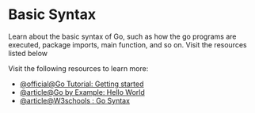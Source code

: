 # Basic Syntax

Learn about the basic syntax of Go, such as how the go programs are executed, package imports, main function, and so on. Visit the resources listed below

Visit the following resources to learn more:

- [@official@Go Tutorial: Getting started](https://go.dev/doc/tutorial/getting-started)
- [@article@Go by Example: Hello World](https://gobyexample.com/hello-world)
- [@article@W3schools : Go Syntax](https://www.w3schools.com/go/go_syntax.php)
